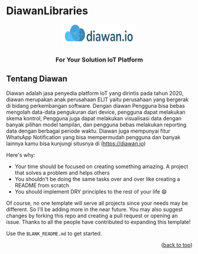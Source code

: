 # DiawanLibraries

<div align="center">
  <a href="https://github.com/github_username/repo_name">
    <img src="image/logo.png" alt="Logo" width="200" height="60">
  </a>
  </div>
  <h3 align="center">For Your Solution IoT Platform</h3>
  
<!-- ABOUT THE PROJECT -->
## Tentang Diawan



Diawan adalah jasa penyedia platform IoT yang dirintis pada tahun 2020, diawan merupakan anak perusahaan ELIT yaitu perusahaan yang bergerak di bidang perkembangan software.
Dengan diawan Pengguna bisa bebas mengolah data-data pengukuran dari device, pengguna dapat melakukan skema kontrol, Pengguna juga dapat melakukan visualisasi data dengan banyak pilihan model tampilan, dan pengguna bebas melakukan reporting data dengan berbagai periode waktu. Diawan juga mempunyai fitur WhatsApp Notification yang bisa mempermudah pengguna dan banyak lainnya
kamu bisa kunjungi situsnya di (https://diawan.io)

Here's why:
* Your time should be focused on creating something amazing. A project that solves a problem and helps others
* You shouldn't be doing the same tasks over and over like creating a README from scratch
* You should implement DRY principles to the rest of your life :smile:

Of course, no one template will serve all projects since your needs may be different. So I'll be adding more in the near future. You may also suggest changes by forking this repo and creating a pull request or opening an issue. Thanks to all the people have contributed to expanding this template!

Use the `BLANK_README.md` to get started.

<p align="right">(<a href="#readme-top">back to top</a>)</p>

